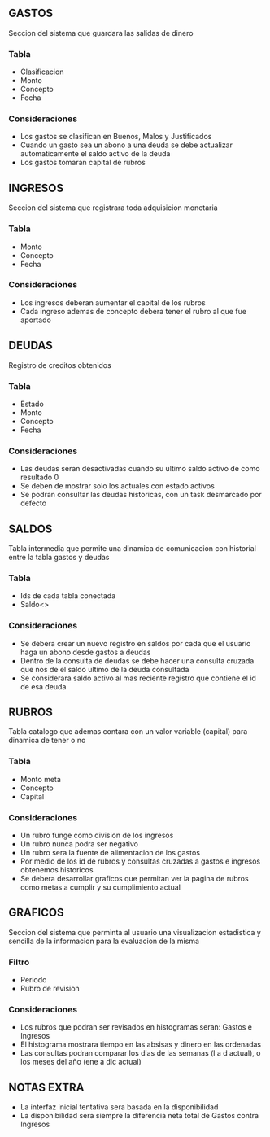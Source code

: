## GASTOS
Seccion del sistema que guardara las salidas de dinero

### Tabla
<ul>
  <li>Clasificacion</li>
  <li>Monto</li>
  <li>Concepto</li>
  <li>Fecha</li>
</ul>

### Consideraciones
<ul>
  <li>Los gastos se clasifican en Buenos, Malos y Justificados</li>
  <li>Cuando un gasto sea un abono a una deuda se debe actualizar automaticamente el saldo activo de la deuda</li>
  <li>Los gastos tomaran capital de rubros</li>
</ul>


## INGRESOS
Seccion del sistema que registrara toda adquisicion monetaria

### Tabla
<ul>
  <li>Monto</li>
  <li>Concepto</li>
  <li>Fecha</li>
</ul>

### Consideraciones
<ul>
  <li>Los ingresos deberan aumentar el capital de los rubros</li>
  <li>Cada ingreso ademas de concepto debera tener el rubro al que fue aportado</li>
</ul>


## DEUDAS
Registro de creditos obtenidos

### Tabla
<ul>
  <li>Estado</li>
  <li>Monto</li>
  <li>Concepto</li>
  <li>Fecha</li>
</ul>

### Consideraciones
<ul>
  <li>Las deudas seran desactivadas cuando su ultimo saldo activo de como resultado 0</li>
  <li>Se deben de mostrar solo los actuales con estado activos</li>
  <li>Se podran consultar las deudas historicas, con un task desmarcado por defecto</li>
</ul>

## SALDOS
Tabla intermedia que permite una dinamica de comunicacion con historial entre la tabla gastos y deudas
### Tabla
<ul>
  <li>Ids de cada tabla conectada</li>
  <li>Saldo<>
</ul>

### Consideraciones
<ul>
  <li>Se debera crear un nuevo registro en saldos por cada que el usuario haga un abono desde gastos a deudas</li>
  <li>Dentro de la consulta de deudas se debe hacer una consulta cruzada que nos de el saldo ultimo de la deuda consultada</li>
  <li>Se considerara saldo activo al mas reciente registro que contiene el id de esa deuda</li>
</ul>

## RUBROS
Tabla catalogo que ademas contara con un valor variable (capital) para dinamica de tener o no 
### Tabla
<ul>
  <li>Monto meta</li>
  <li>Concepto</li>
  <li>Capital</li>
</ul>

### Consideraciones
<ul>
  <li>Un rubro funge como division de los ingresos</li>
  <li>Un rubro nunca podra ser negativo</li>
  <li>Un rubro sera la fuente de alimentacion de los gastos</li>
  <li>Por medio de los id de rubros y consultas cruzadas a gastos e ingresos obtenemos historicos</li>
  <li>Se debera desarrollar graficos que permitan ver la pagina de rubros como metas a cumplir y su cumplimiento actual</li>
</ul>


## GRAFICOS
Seccion del sistema que perminta al usuario una visualizacion estadistica y sencilla de la informacion para la evaluacion de la misma

### Filtro
<ul>
  <li>Periodo</li>
  <li>Rubro de revision</li>
</ul>

### Consideraciones
<ul>
  <li>Los rubros que podran ser revisados en histogramas seran: Gastos e Ingresos</li>
  <li>El histograma mostrara tiempo en las absisas y dinero en las ordenadas</li>
  <li>Las consultas podran comparar los dias de las semanas (l a d actual), o los meses del año (ene a dic actual)</li>
</ul>

## NOTAS EXTRA
<ul>
  <li>La interfaz inicial tentativa sera basada en la disponibilidad</li>
  <li>La disponibilidad sera siempre la diferencia neta total de Gastos contra Ingresos</li>
</ul>

